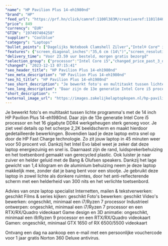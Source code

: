 ```yaml
---
"name": "HP Pavilion Plus 14-eh1980nd"
"brand": "HP"
"feed_url": "https://prf.hn/click/camref:1100l383M/creativeref:1101l84031/destination:https%3A%2F%2Fwww.coolblue.nl%2Fproduct%2F928605"
"price": 849
"currency": "EUR"
"GTIN": "197497404258"
"supplier": "Coolblue"
"category": "Laptops"
"bullet_points": ["Dagelijks Notebook Clamshell Zilver","Intel® Core™ i5 i5-1340P","35,6 cm (14\") 2.2K 2240 x 1400 Pixels IPS LED backlight","16 GB DDR4-SDRAM 3200 MHz","512 GB SSD","Intel Iris Xe Graphics","Wi-Fi 6E (802.11ax) Bluetooth 5.3","Lithium-Polymeer (LiPo) 51 Wh 9,75 uur 65 W","Windows 11 Home"]
"features": {"screen_diagonal_inches":"35,6 cm (14\")","screen_resolution":"2240 x 1400 Pixels","processor_family":"Intel® Core™ i5","memory_size":"16 GB","memory_type":"DDR4-SDRAM","total_storage_space":"512 GB","operating_system":"Windows 11 Home","battery_capacity":"51 Wh","width":"313,5 mm","depth":"224,2 mm","weight":"1,4 kg"}
"delivery_time": "Voor 23.59 uur besteld, morgen gratis bezorgd"
"selection_group": {"processor":"Intel Core i5","changed_price_past_3_days":false,"product_family":"Pavilion Plus"}
"changed": "2023-12-13 07:15:41"
"seo_header_title": "HP Pavilion Plus 14-eh1980nd"
"seo_meta_description": "HP Pavilion Plus 14-eh1980nd"
"seo_h1_title": "HP Pavilion Plus 14-eh1980nd"
"seo_short_description": "Je bewerkt foto's en multitaskt tussen lichte programma's met de 14 inch HP Pavilion Plus 14-eh1980nd."
"seo_long_description": "Daar zijn de 13e generatie Intel Core i5 processor en het 16 gigabyte DDR4 werkgeheugen sterk genoeg voor. Je ziet veel details op het scherpe 2,2K beeldscherm en maakt hierdoor gedetailleerde bewerkingen. Bovendien laad je deze laptop extra snel op door de HP Fast Charge technologie. Zo zit jouw laptop in 45 minuten weer voor 50 procent vol. Dankzij het Intel Evo label weet je zeker dat deze laptop energiezuinig en snel is. Daarnaast zijn de rand, luidsprekerbehuizing en het toetsenbord gemaakt van gerecycled plastic. Ook luister je naar zuiver en helder geluid met de Bang & Olufsen speakers. Dankzij het lage gewicht van 1,4 kilogram en de aluminium behuizing neem je deze laptop makkelijk mee, zonder dat je bang bent voor een stootje. Je gebruikt deze laptop in zowel lichte als donkere ruimtes, door het anti-reflecterende scherm met een helderheid van 300 nits en het verlichte toetsenbord. \r\n\r\nAdvies van onze laptop specialist\r\nInternetten, mailen & tekstverwerken: geschikt\r\nFilms & series kijken: geschikt\r\nFoto's bewerken: geschikt\r\nVideo's bewerken: ongeschikt, minimaal een i7/Ryzen 7 processor\r\nIndustrieel ontwerpen: ongeschikt, minimaal een i7/Ryzen 7 processor en een RTX/RX/Quadro videokaart\r\nGame design en 3D animatie: ongeschikt, minimaal een i9/Ryzen 9 processor en een RTX/RX/Quadro videokaart\r\nGamen: ongeschikt, minimaal GTX 1650 of RX 6500/5500 videokaart\r\n \r\nOntvang een dag na aankoop een e-mail met een persoonlijke vouchercode voor 1 jaar gratis Norton 360 Deluxe antivirus."
"short_description": ""
"external_image_url": "https://images.zakelijkelaptopkopen.nl/hp-pavilion-plus-14-eh1980nd.webp"
---
```


Je bewerkt foto's en multitaskt tussen lichte programma's met de 14 inch HP Pavilion Plus 14-eh1980nd. Daar zijn de 13e generatie Intel Core i5 processor en het 16 gigabyte DDR4 werkgeheugen sterk genoeg voor. Je ziet veel details op het scherpe 2,2K beeldscherm en maakt hierdoor gedetailleerde bewerkingen. Bovendien laad je deze laptop extra snel op door de HP Fast Charge technologie. Zo zit jouw laptop in 45 minuten weer voor 50 procent vol. Dankzij het Intel Evo label weet je zeker dat deze laptop energiezuinig en snel is. Daarnaast zijn de rand, luidsprekerbehuizing en het toetsenbord gemaakt van gerecycled plastic. Ook luister je naar zuiver en helder geluid met de Bang & Olufsen speakers. Dankzij het lage gewicht van 1,4 kilogram en de aluminium behuizing neem je deze laptop makkelijk mee, zonder dat je bang bent voor een stootje. Je gebruikt deze laptop in zowel lichte als donkere ruimtes, door het anti-reflecterende scherm met een helderheid van 300 nits en het verlichte toetsenbord.

Advies van onze laptop specialist
Internetten, mailen & tekstverwerken: geschikt
Films & series kijken: geschikt
Foto's bewerken: geschikt
Video's bewerken: ongeschikt, minimaal een i7/Ryzen 7 processor
Industrieel ontwerpen: ongeschikt, minimaal een i7/Ryzen 7 processor en een RTX/RX/Quadro videokaart
Game design en 3D animatie: ongeschikt, minimaal een i9/Ryzen 9 processor en een RTX/RX/Quadro videokaart
Gamen: ongeschikt, minimaal GTX 1650 of RX 6500/5500 videokaart
 
Ontvang een dag na aankoop een e-mail met een persoonlijke vouchercode voor 1 jaar gratis Norton 360 Deluxe antivirus.